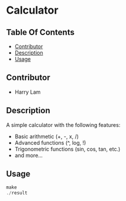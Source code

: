 # Calculator

## Table Of Contents
-  [Contributor](#contributor)
-  [Description](#description)
-  [Usage](#usage)


## Contributor
-  Harry Lam

## Description
A simple calculator with the following features:

-  Basic arithmetic (+, -, x, /)
-  Advanced functions (^, log, !)
-  Trigonometric functions (sin, cos, tan, etc.)
-  and more...

## Usage

```C++
make
./result
```
